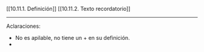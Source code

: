 [[10.11.1. Definición]]
[[10.11.2. Texto recordatorio]]

---
Aclaraciones:
- No es apilable, no tiene un + en su definición.
- 